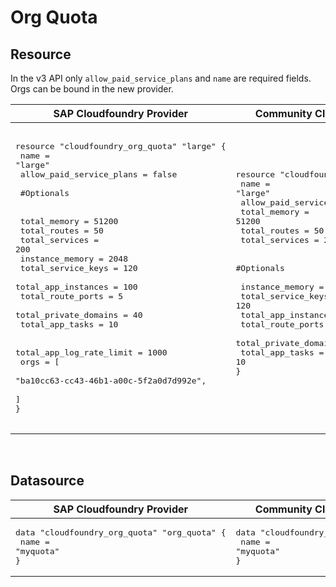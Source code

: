 # Org Quota


## Resource

In the v3 API only `allow_paid_service_plans` and `name` are required fields. Orgs can be bound in the new provider.



|  SAP Cloudfoundry Provider |Community Cloudfoundry Provider |
| -- | -- |
|  <pre></br>resource "cloudfoundry_org_quota" "large" {</br>  name                     = "large"</br>  allow_paid_service_plans = false</br></br>  #Optionals</br>  </br>  total_memory             = 51200</br>  total_routes             = 50</br>  total_services           = 200</br>  instance_memory          = 2048</br>  total_service_keys       = 120</br>  total_app_instances      = 100</br>  total_route_ports        = 5</br>  total_private_domains    = 40</br>  total_app_tasks          = 10</br></br>  total_app_log_rate_limit = 1000</br>  orgs = [</br>    "ba10cc63-cc43-46b1-a00c-5f2a0d7d992e",</br>  ]</br>}</br></br></pre> |<pre>resource "cloudfoundry_org_quota" "large" {</br>    name                     = "large"</br>    allow_paid_service_plans = false</br>    total_memory             = 51200</br>    total_routes             = 50</br>    total_services           = 200</br>          </br>    #Optionals</br></br>    instance_memory          = 2048</br>    total_service_keys       = 120</br>    total_app_instances      = 100</br>    total_route_ports        = 5</br>    total_private_domains    = 40</br>    total_app_tasks          = 10</br>}</br></br></pre> |

<br/>

## Datasource





|  SAP Cloudfoundry Provider | Community Cloudfoundry Provider  |
| -- | -- |
| <pre>data "cloudfoundry_org_quota" "org_quota" {</br>  name = "myquota"</br>}</br></pre>|<pre>data "cloudfoundry_org_quota" "org_quota" {</br>  name = "myquota"</br>}</br></pre> |  
